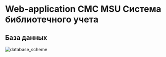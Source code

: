 Web-application CMC MSU
Система библиотечного учета
=============
База данных
-------------
![database\_scheme](../Downloads/library_system.png)
